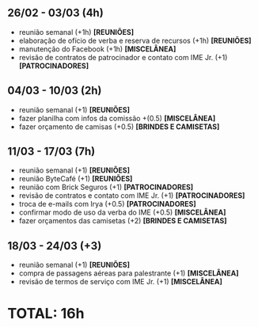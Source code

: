 ## 26/02 - 03/03 (4h)
- reunião semanal (+1h) **[REUNIÕES]**
- elaboração de ofício de verba e reserva de recursos (+1h) **[REUNIÕES]**
- manutenção do Facebook (+1h) **[MISCELÂNEA]**
- revisão de contratos de patrocinador e contato com IME Jr. (+1) **[PATROCINADORES]**

## 04/03 - 10/03 (2h)
- reunião semanal (+1) **[REUNIÕES]**
- fazer planilha com infos da comissão +(0.5) **[MISCELÂNEA]**
- fazer orçamento de camisas (+0.5) **[BRINDES E CAMISETAS]**

## 11/03 - 17/03 (7h)
- reunião semanal (+1) **[REUNIÕES]**
- reunião ByteCafé (+1) **[REUNIÕES]**
- reunião com Brick Seguros (+1) **[PATROCINADORES]**
- revisão de contratos e contato com IME Jr. (+1) **[PATROCINADORES]**
- troca de e-mails com Irya (+0.5) **[PATROCINADORES]**
- confirmar modo de uso da verba do IME (+0.5) **[MISCELÂNEA]**
- fazer orçamentos das camisetas (+2) **[BRINDES E CAMISETAS]**

## 18/03 - 24/03 (+3)
- reunião semanal (+1) **[REUNIÕES]**
- compra de passagens aéreas para palestrante (+1) **[MISCELÂNEA]**
- revisão de termos de serviço com IME Jr. (+1) **[MISCELÂNEA]**

# TOTAL: 16h
